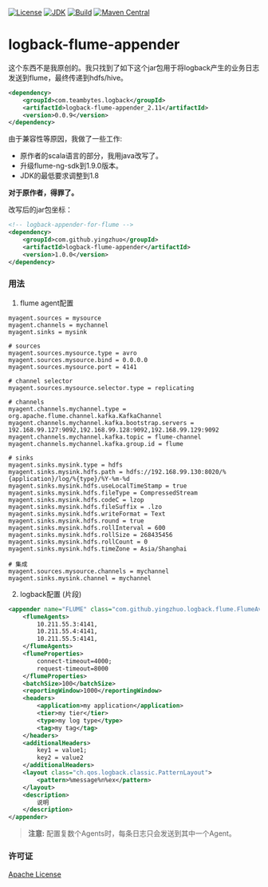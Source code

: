 [![License](http://img.shields.io/badge/License-Apache_2-red.svg?style=flat)](http://www.apache.org/licenses/LICENSE-2.0)
[![JDK](http://img.shields.io/badge/JDK-v8.0-yellow.svg)](http://www.oracle.com/technetwork/java/javase/downloads/index.html)
[![Build](http://img.shields.io/badge/Build-Maven_2-green.svg)](https://maven.apache.org/)
[![Maven Central](https://img.shields.io/maven-central/v/com.github.yingzhuo/logback-flume-appender.svg?label=Maven%20Central)](https://search.maven.org/search?q=g:%22com.github.yingzhuo%22%20AND%20a:%22logback-flume-appender%22)

# logback-flume-appender

这个东西不是我原创的。我只找到了如下这个jar包用于将logback产生的业务日志发送到flume，最终传递到hdfs/hive。

```xml
<dependency>
    <groupId>com.teambytes.logback</groupId>
    <artifactId>logback-flume-appender_2.11</artifactId>
    <version>0.0.9</version>
</dependency>
```

由于兼容性等原因，我做了一些工作:

* 原作者的scala语言的部分，我用java改写了。
* 升级flume-ng-sdk到1.9.0版本。
* JDK的最低要求调整到1.8

**对于原作者，得罪了。**

改写后的jar包坐标：

```xml
<!-- logback-appender-for-flume -->
<dependency>
    <groupId>com.github.yingzhuo</groupId>
    <artifactId>logback-flume-appender</artifactId>
    <version>1.0.0</version>
</dependency>
```

### 用法

1) flume agent配置

```config
myagent.sources = mysource
myagent.channels = mychannel
myagent.sinks = mysink

# sources
myagent.sources.mysource.type = avro
myagent.sources.mysource.bind = 0.0.0.0
myagent.sources.mysource.port = 4141

# channel selector
myagent.sources.mysource.selector.type = replicating

# channels
myagent.channels.mychannel.type = org.apache.flume.channel.kafka.KafkaChannel
myagent.channels.mychannel.kafka.bootstrap.servers = 192.168.99.127:9092,192.168.99.128:9092,192.168.99.129:9092
myagent.channels.mychannel.kafka.topic = flume-channel
myagent.channels.mychannel.kafka.group.id = flume

# sinks
myagent.sinks.mysink.type = hdfs
myagent.sinks.mysink.hdfs.path = hdfs://192.168.99.130:8020/%{application}/log/%{type}/%Y-%m-%d
myagent.sinks.mysink.hdfs.useLocalTimeStamp = true
myagent.sinks.mysink.hdfs.fileType = CompressedStream
myagent.sinks.mysink.hdfs.codeC = lzop
myagent.sinks.mysink.hdfs.fileSuffix = .lzo
myagent.sinks.mysink.hdfs.writeFormat = Text
myagent.sinks.mysink.hdfs.round = true
myagent.sinks.mysink.hdfs.rollInterval = 600
myagent.sinks.mysink.hdfs.rollSize = 268435456
myagent.sinks.mysink.hdfs.rollCount = 0
myagent.sinks.mysink.hdfs.timeZone = Asia/Shanghai

# 集成
myagent.sources.mysource.channels = mychannel
myagent.sinks.mysink.channel = mychannel
```

2) logback配置 (片段)

```xml
<appender name="FLUME" class="com.github.yingzhuo.logback.flume.FlumeAvroAppender">
    <flumeAgents>
        10.211.55.3:4141,
        10.211.55.4:4141,
        10.211.55.5:4141,
    </flumeAgents>
    <flumeProperties>
        connect-timeout=4000;
        request-timeout=8000
    </flumeProperties>
    <batchSize>100</batchSize>
    <reportingWindow>1000</reportingWindow>
    <headers>
        <application>my application</application>
        <tier>my tier</tier>
        <type>my log type</type>
        <tag>my tag</tag>
    </headers>
    <additionalHeaders>
        key1 = value1;
        key2 = value2
    </additionalHeaders>
    <layout class="ch.qos.logback.classic.PatternLayout">
        <pattern>%message%n%ex</pattern>
    </layout>
    <description>
        说明
    </description>
</appender>
```

> **注意:** 配置复数个Agents时，每条日志只会发送到其中一个Agent。

### 许可证

[Apache License](LICENSE)
